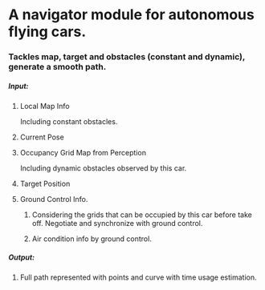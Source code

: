# A navigator module for autonomous flying cars.

### Tackles map, target and obstacles (**constant and dynamic**), generate a smooth path.

##### Input:

1. Local Map Info

    Including constant obstacles.

2. Current Pose

3. Occupancy Grid Map from Perception

    Including dynamic obstacles observed by this car.

4. Target Position

5. Ground Control Info.

    1. Considering the grids that can be occupied by this car before take off. Negotiate and synchronize with ground control.

    2. Air condition info by ground control.


##### Output:

1. Full path represented with points and curve with time usage estimation.
